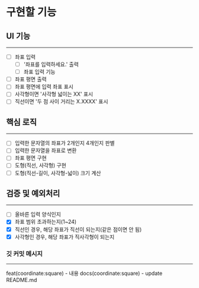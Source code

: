 # 구현할 기능

## UI 기능

---

- [ ] 좌표 입력
  - [ ] '좌표를 입력하세요.' 출력
  - [ ] 좌표 입력 기능
- [ ] 좌표 평면 출력
- [ ] 좌표 평면에 입력 좌표 표시
- [ ] 사각형이면 '사각형 넓이는 XX' 표시
- [ ] 직선이면 '두 점 사이 거리는 X.XXXX' 표시

## 핵심 로직

---

- [ ] 입력한 문자열의 좌표가 2개인지 4개인지 판별
- [ ] 입력한 문자열을 좌표로 변환
- [ ] 좌표 평면 구현
- [ ] 도형(직선, 사각형) 구현
- [ ] 도형(직선-길이, 사각형-넓이) 크기 계산

## 검증 및 예외처리

---

- [ ] 올바른 입력 양식인지
- [x] 좌표 범위 초과하는지(1~24)
- [x] 직선인 경우, 해당 좌표가 직선이 되는지(같은 점이면 안 됨)
- [x] 사각형인 경우, 해당 좌표가 직사각형이 되는지

### 깃 커밋 메시지

---

feat(coordinate:square) - 내용
docs(coordinate:square) - update README.md